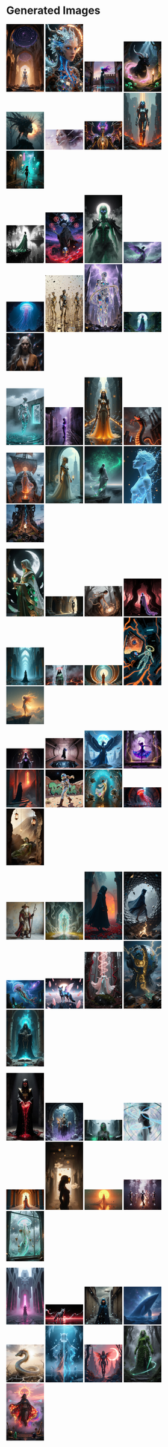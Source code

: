 # Generated Images



<img src="2025_10_31_01.webp" width="100"/> <img src="2025_10_31_02.webp" width="100"/> <img src="2025_10_31_03.webp" width="100"/> <img src="2025_10_31_04.webp" width="100"/> <img src="2025_10_31_05.webp" width="100"/> <img src="2025_10_31_06.webp" width="100"/> <img src="2025_10_31_07.webp" width="100"/> <img src="2025_10_31_08.webp" width="100"/> <img src="2025_10_31_09.webp" width="100"/>

<img src="2025_10_31_10.webp" width="100"/> <img src="2025_10_31_11.webp" width="100"/> <img src="2025_10_31_12.webp" width="100"/> <img src="2025_10_31_13.webp" width="100"/> <img src="2025_10_31_14.webp" width="100"/> <img src="2025_10_31_15.webp" width="100"/> <img src="2025_10_31_16.webp" width="100"/> <img src="2025_10_31_17.webp" width="100"/> <img src="2025_10_31_18.webp" width="100"/>

<img src="2025_10_31_19.webp" width="100"/> <img src="2025_10_31_20.webp" width="100"/> <img src="2025_10_31_21.webp" width="100"/> <img src="2025_10_31_22.webp" width="100"/> <img src="2025_10_31_23.webp" width="100"/> <img src="2025_10_31_24.webp" width="100"/> <img src="2025_10_31_25.webp" width="100"/> <img src="2025_10_31_26.webp" width="100"/> <img src="2025_10_31_27.webp" width="100"/>

<img src="2025_10_31_28.webp" width="100"/> <img src="2025_10_31_29.webp" width="100"/> <img src="2025_10_31_30.webp" width="100"/> <img src="2025_10_31_31.webp" width="100"/> <img src="2025_10_31_32.webp" width="100"/> <img src="2025_10_31_33.webp" width="100"/> <img src="2025_10_31_34.webp" width="100"/> <img src="2025_10_31_35.webp" width="100"/> <img src="2025_10_31_36.webp" width="100"/>

<img src="2025_10_31_37.webp" width="100"/> <img src="2025_10_31_38.webp" width="100"/> <img src="2025_10_31_39.webp" width="100"/> <img src="2025_10_31_40.webp" width="100"/> <img src="2025_10_31_41.webp" width="100"/> <img src="2025_10_31_42.webp" width="100"/> <img src="2025_10_31_43.webp" width="100"/> <img src="2025_10_31_44.webp" width="100"/> <img src="2025_10_31_45.webp" width="100"/>

<img src="2025_10_31_46.webp" width="100"/> <img src="2025_10_31_47.webp" width="100"/> <img src="2025_10_31_48.webp" width="100"/> <img src="2025_10_31_49.webp" width="100"/> <img src="2025_10_31_50.webp" width="100"/> <img src="2025_10_31_51.webp" width="100"/> <img src="2025_10_31_52.webp" width="100"/> <img src="2025_10_31_53.webp" width="100"/> <img src="2025_10_31_54.webp" width="100"/>

<img src="2025_10_31_55.webp" width="100"/> <img src="2025_10_31_56.webp" width="100"/> <img src="2025_10_31_57.webp" width="100"/> <img src="2025_10_31_58.webp" width="100"/> <img src="2025_10_31_59.webp" width="100"/> <img src="2025_10_31_60.webp" width="100"/> <img src="2025_10_31_61.webp" width="100"/> <img src="2025_10_31_62.webp" width="100"/> <img src="2025_10_31_63.webp" width="100"/>

<img src="2025_10_31_64.webp" width="100"/> <img src="2025_10_31_65.webp" width="100"/> <img src="2025_10_31_66.webp" width="100"/> <img src="2025_10_31_67.webp" width="100"/> <img src="2025_10_31_68.webp" width="100"/> <img src="2025_10_31_69.webp" width="100"/> <img src="2025_10_31_70.webp" width="100"/> <img src="2025_10_31_71.webp" width="100"/> <img src="2025_10_31_72.webp" width="100"/>